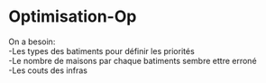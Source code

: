 # Optimisation-Op

On a besoin:\
-Les types des batiments pour définir les priorités\
-Le nombre de maisons par chaque batiments sembre ettre erroné\
 -Les couts des infras
